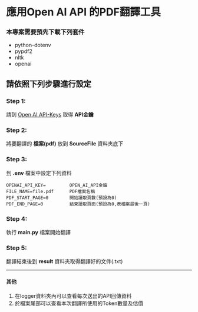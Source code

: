 # 應用Open AI API 的PDF翻譯工具

### 本專案需要預先下載下列套件

- python-dotenv
- pypdf2
- nltk
- openai

## 請依照下列步驟進行設定

### Step 1:
請到 [Open AI API-Keys](https://platform.openai.com/account/api-keys) 取得 **API金鑰**

### Step 2:
將要翻譯的 **檔案(pdf)** 放到 **SourceFile** 資料夾底下

### Step 3:
到 **.env** 檔案中設定下列資料
```text
OPENAI_API_KEY=         OPEN_AI_API金鑰
FILE_NAME=file.pdf      PDF檔案名稱
PDF_START_PAGE=0        開始讀取頁數(預設為0)
PDF_END_PAGE=0          結束讀取頁面(預設為0,表檔案最後一頁)
```
### Step 4:
執行 **main.py** 檔案開始翻譯

### Step 5:
翻譯結束後到 **result** 資料夾取得翻譯好的文件(.txt)

---
#### 其他
1. 在logger資料夾內可以查看每次送出的API回傳資料
2. 於檔案尾部可以查看本次翻譯所使用的Token數量及估價